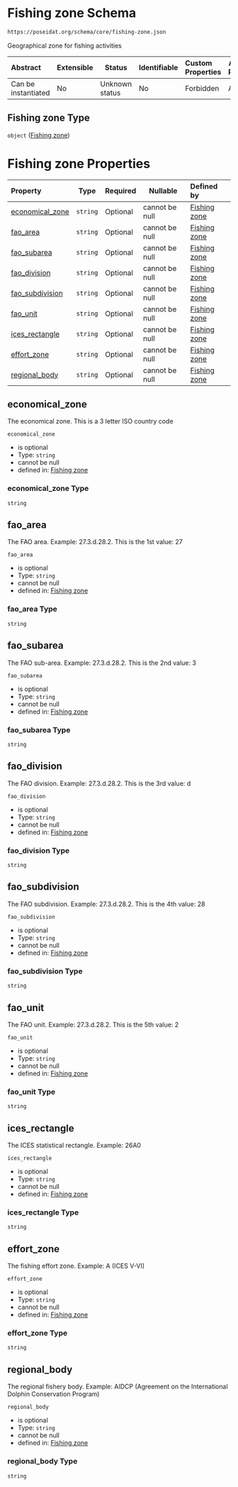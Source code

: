 # Fishing zone Schema

```txt
https://poseidat.org/schema/core/fishing-zone.json
```

Geographical zone for fishing activities


| Abstract            | Extensible | Status         | Identifiable | Custom Properties | Additional Properties | Access Restrictions | Defined In                                                                 |
| :------------------ | ---------- | -------------- | ------------ | :---------------- | --------------------- | ------------------- | -------------------------------------------------------------------------- |
| Can be instantiated | No         | Unknown status | No           | Forbidden         | Allowed               | none                | [fishing-zone.json](schemas/core/fishing-zone.json "open original schema") |

## Fishing zone Type

`object` ([Fishing zone](fishing-zone.md))

# Fishing zone Properties

| Property                            | Type     | Required | Nullable       | Defined by                                                                                                                                       |
| :---------------------------------- | -------- | -------- | -------------- | :----------------------------------------------------------------------------------------------------------------------------------------------- |
| [economical_zone](#economical_zone) | `string` | Optional | cannot be null | [Fishing zone](fishing-zone-properties-economical_zone.md "https&#x3A;//poseidat.org/schema/core/fishing-zone.json#/properties/economical_zone") |
| [fao_area](#fao_area)               | `string` | Optional | cannot be null | [Fishing zone](fishing-zone-properties-fao_area.md "https&#x3A;//poseidat.org/schema/core/fishing-zone.json#/properties/fao_area")               |
| [fao_subarea](#fao_subarea)         | `string` | Optional | cannot be null | [Fishing zone](fishing-zone-properties-fao_subarea.md "https&#x3A;//poseidat.org/schema/core/fishing-zone.json#/properties/fao_subarea")         |
| [fao_division](#fao_division)       | `string` | Optional | cannot be null | [Fishing zone](fishing-zone-properties-fao_division.md "https&#x3A;//poseidat.org/schema/core/fishing-zone.json#/properties/fao_division")       |
| [fao_subdivision](#fao_subdivision) | `string` | Optional | cannot be null | [Fishing zone](fishing-zone-properties-fao_subdivision.md "https&#x3A;//poseidat.org/schema/core/fishing-zone.json#/properties/fao_subdivision") |
| [fao_unit](#fao_unit)               | `string` | Optional | cannot be null | [Fishing zone](fishing-zone-properties-fao_unit.md "https&#x3A;//poseidat.org/schema/core/fishing-zone.json#/properties/fao_unit")               |
| [ices_rectangle](#ices_rectangle)   | `string` | Optional | cannot be null | [Fishing zone](fishing-zone-properties-ices_rectangle.md "https&#x3A;//poseidat.org/schema/core/fishing-zone.json#/properties/ices_rectangle")   |
| [effort_zone](#effort_zone)         | `string` | Optional | cannot be null | [Fishing zone](fishing-zone-properties-effort_zone.md "https&#x3A;//poseidat.org/schema/core/fishing-zone.json#/properties/effort_zone")         |
| [regional_body](#regional_body)     | `string` | Optional | cannot be null | [Fishing zone](fishing-zone-properties-regional_body.md "https&#x3A;//poseidat.org/schema/core/fishing-zone.json#/properties/regional_body")     |

## economical_zone

The economical zone. This is a 3 letter ISO country code


`economical_zone`

-   is optional
-   Type: `string`
-   cannot be null
-   defined in: [Fishing zone](fishing-zone-properties-economical_zone.md "https&#x3A;//poseidat.org/schema/core/fishing-zone.json#/properties/economical_zone")

### economical_zone Type

`string`

## fao_area

The FAO area. Example: 27.3.d.28.2. This is the 1st value: 27


`fao_area`

-   is optional
-   Type: `string`
-   cannot be null
-   defined in: [Fishing zone](fishing-zone-properties-fao_area.md "https&#x3A;//poseidat.org/schema/core/fishing-zone.json#/properties/fao_area")

### fao_area Type

`string`

## fao_subarea

The FAO sub-area. Example: 27.3.d.28.2. This is the 2nd value: 3


`fao_subarea`

-   is optional
-   Type: `string`
-   cannot be null
-   defined in: [Fishing zone](fishing-zone-properties-fao_subarea.md "https&#x3A;//poseidat.org/schema/core/fishing-zone.json#/properties/fao_subarea")

### fao_subarea Type

`string`

## fao_division

The FAO division. Example: 27.3.d.28.2. This is the 3rd value: d


`fao_division`

-   is optional
-   Type: `string`
-   cannot be null
-   defined in: [Fishing zone](fishing-zone-properties-fao_division.md "https&#x3A;//poseidat.org/schema/core/fishing-zone.json#/properties/fao_division")

### fao_division Type

`string`

## fao_subdivision

The FAO subdivision. Example: 27.3.d.28.2. This is the 4th value: 28


`fao_subdivision`

-   is optional
-   Type: `string`
-   cannot be null
-   defined in: [Fishing zone](fishing-zone-properties-fao_subdivision.md "https&#x3A;//poseidat.org/schema/core/fishing-zone.json#/properties/fao_subdivision")

### fao_subdivision Type

`string`

## fao_unit

The FAO unit. Example: 27.3.d.28.2. This is the 5th value: 2


`fao_unit`

-   is optional
-   Type: `string`
-   cannot be null
-   defined in: [Fishing zone](fishing-zone-properties-fao_unit.md "https&#x3A;//poseidat.org/schema/core/fishing-zone.json#/properties/fao_unit")

### fao_unit Type

`string`

## ices_rectangle

The ICES statistical rectangle. Example: 26A0


`ices_rectangle`

-   is optional
-   Type: `string`
-   cannot be null
-   defined in: [Fishing zone](fishing-zone-properties-ices_rectangle.md "https&#x3A;//poseidat.org/schema/core/fishing-zone.json#/properties/ices_rectangle")

### ices_rectangle Type

`string`

## effort_zone

The fishing effort zone. Example: A (ICES V-VI)


`effort_zone`

-   is optional
-   Type: `string`
-   cannot be null
-   defined in: [Fishing zone](fishing-zone-properties-effort_zone.md "https&#x3A;//poseidat.org/schema/core/fishing-zone.json#/properties/effort_zone")

### effort_zone Type

`string`

## regional_body

The regional fishery body. Example: AIDCP (Agreement on the International Dolphin Conservation Program)


`regional_body`

-   is optional
-   Type: `string`
-   cannot be null
-   defined in: [Fishing zone](fishing-zone-properties-regional_body.md "https&#x3A;//poseidat.org/schema/core/fishing-zone.json#/properties/regional_body")

### regional_body Type

`string`
